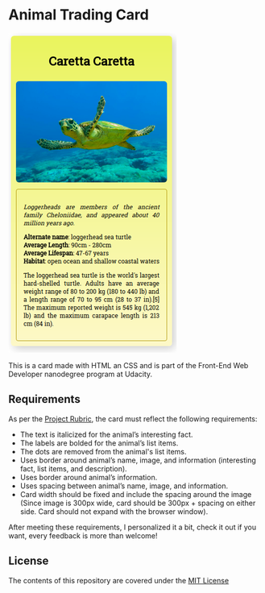 # Animal Trading Card

![Caretta-Caretta](./assets/caretta.png?raw=true)

This is a card made with HTML an CSS and is part of the Front-End Web Developer nanodegree program at Udacity.

## Requirements
As per the [Project Rubric](https://review.udacity.com/#!/rubrics/151/view), the card must reflect the following requirements:

* The text is italicized for the animal’s interesting fact.
* The labels are bolded for the animal’s list items.
* The dots are removed from the animal's list items.
* Uses border around animal’s name, image, and information (interesting fact, list items, and description).
* Uses border around animal’s information.
* Uses spacing between animal’s name, image, and information.
* Card width should be fixed and include the spacing around the image (Since image is 300px wide, card should be 300px + spacing on either side. Card should not expand with the browser window).

After meeting these requirements, I personalized it a bit, check it out if you want, every feedback is more than welcome! 

## License
The contents of this repository are covered under the [MIT License](./LICENSE?raw=true)